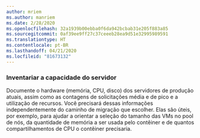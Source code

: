 ```yaml
---
author: mriem
ms.author: manriem
ms.date: 2/28/2020
ms.openlocfilehash: 32a1939b00ebba0f6da942bcbab31e205f883a85
ms.sourcegitcommit: 0af39ee9ff27c37ceeeb28ea9d51e32995989591
ms.translationtype: HT
ms.contentlocale: pt-BR
ms.lasthandoff: 04/21/2020
ms.locfileid: "81673132"
---
```

### <a name="inventory-server-capacity"></a>Inventariar a capacidade do servidor

Documente o hardware (memória, CPU, disco) dos servidores de produção atuais, assim como as contagens de solicitações média e de pico e a utilização de recursos. Você precisará dessas informações independentemente do caminho de migração que escolher. Elas são úteis, por exemplo, para ajudar a orientar a seleção do tamanho das VMs no pool de nós, da quantidade de memória a ser usada pelo contêiner e de quantos compartilhamentos de CPU o contêiner precisaria.
